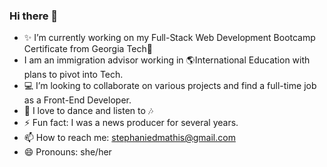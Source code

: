 ### Hi there 👋

- :sparkles: I’m currently working on my Full-Stack Web Development Bootcamp Certificate from Georgia Tech:honeybee:
- I am an immigration advisor working in :earth_americas:International Education with plans to pivot into Tech.
- :computer: I’m looking to collaborate on various projects and find a full-time job as a Front-End Developer.
-  :dancer: I love to dance and listen to :notes:
- ⚡ Fun fact: I was a news producer for several years.
- 📫 How to reach me: stephaniedmathis@gmail.com
- 😄 Pronouns: she/her


